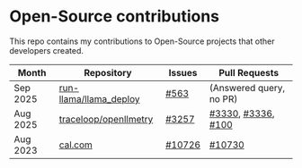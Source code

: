 # Open-Source contributions

This repo contains my contributions to Open-Source projects that other developers created.

| Month      | Repository                                      | Issues                                                   | Pull Requests                                    |
|------------|-------------------------------------------------|----------------------------------------------------------|--------------------------------------------------|
| Sep 2025   | [run-llama/llama_deploy](https://github.com/run-llama/llama_deploy) | [#563](https://github.com/run-llama/llama_deploy/issues/563#issuecomment-3244133849)  | (Answered query, no PR) |
| Aug 2025   | [traceloop/openllmetry](https://github.com/traceloop/openllmetry) | [#3257](https://github.com/traceloop/openllmetry/issues/3257)  | [#3330](https://github.com/traceloop/openllmetry/pull/3330), [#3336](https://github.com/traceloop/openllmetry/pull/3336), [#100](https://github.com/traceloop/docs/pull/100) |
| Aug 2023   | [cal.com](https://github.com/calcom/cal.com)    | [#10726](https://github.com/calcom/cal.com/issues/10726#issuecomment-1676301677) | [#10730](https://github.com/calcom/cal.com/pull/10730) |

